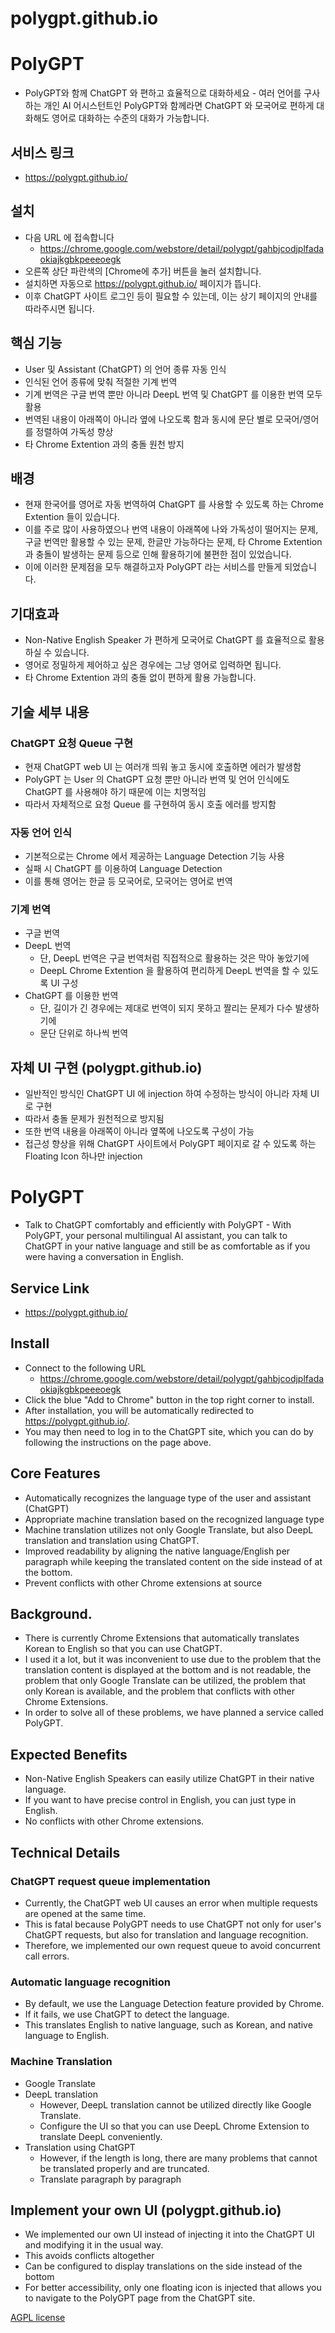 # polygpt.github.io

# PolyGPT

- PolyGPT와 함께 ChatGPT 와 편하고 효율적으로 대화하세요 - 여러 언어를 구사하는 개인 AI 어시스턴트인 PolyGPT와 함께라면 ChatGPT 와 모국어로 편하게 대화해도 영어로 대화하는 수준의 대화가 가능합니다.

## 서비스 링크

- https://polygpt.github.io/

## 설치

- 다음 URL 에 접속합니다
  * https://chrome.google.com/webstore/detail/polygpt/gahbjcodjplfadaokiajkgbkpeeeoegk
- 오른쪽 상단 파란색의 [Chrome에 추가] 버튼을 눌러 설치합니다.
- 설치하면 자동으로 https://polygpt.github.io/ 페이지가 뜹니다.
- 이후 ChatGPT 사이트 로그인 등이 필요할 수 있는데, 이는 상기 페이지의 안내를 따라주시면 됩니다.

## 핵심 기능

- User 및 Assistant (ChatGPT) 의 언어 종류 자동 인식
- 인식된 언어 종류에 맞춰 적절한 기계 번역
- 기계 번역은 구글 번역 뿐만 아니라 DeepL 번역 및 ChatGPT 를 이용한 번역 모두 활용
- 번역된 내용이 아래쪽이 아니라 옆에 나오도록 함과 동시에 문단 별로 모국어/영어를 정렬하여 가독성 향상
- 타 Chrome Extention 과의 충돌 원천 방지

## 배경

- 현재 한국어를 영어로 자동 번역하여 ChatGPT 를 사용할 수 있도록 하는 Chrome Extention 들이 있습니다.
- 이를 주로 많이 사용하였으나 번역 내용이 아래쪽에 나와 가독성이 떨어지는 문제, 구글 번역만 활용할 수 있는 문제, 한글만 가능하다는 문제, 타 Chrome Extention 과 충돌이 발생하는 문제 등으로 인해 활용하기에 불편한 점이 있었습니다.
- 이에 이러한 문제점을 모두 해결하고자 PolyGPT 라는 서비스를 만들게 되었습니다.

## 기대효과

- Non-Native English Speaker 가 편하게 모국어로 ChatGPT 를 효율적으로 활용하실 수 있습니다.
- 영어로 정밀하게 제어하고 싶은 경우에는 그냥 영어로 입력하면 됩니다.
- 타 Chrome Extention 과의 충돌 없이 편하게 활용 가능합니다.

## 기술 세부 내용

### ChatGPT 요청 Queue 구현

- 현재 ChatGPT web UI 는 여러개 띄워 놓고 동시에 호출하면 에러가 발생함
- PolyGPT 는 User 의 ChatGPT 요청 뿐만 아니라 번역 및 언어 인식에도 ChatGPT 를 사용해야 하기 때문에 이는 치명적임
- 따라서 자체적으로 요청 Queue 를 구현하여 동시 호출 에러를 방지함

### 자동 언어 인식

- 기본적으로는 Chrome 에서 제공하는 Language Detection 기능 사용
- 실패 시 ChatGPT 를 이용하여 Language Detection
- 이를 통해 영어는 한글 등 모국어로, 모국어는 영어로 번역

### 기계 번역

- 구글 번역
- DeepL 번역
  - 단, DeepL 번역은 구글 번역처럼 직접적으로 활용하는 것은 막아 놓았기에
  - DeepL Chrome Extention 을 활용하여 편리하게 DeepL 번역을 할 수 있도록 UI 구성
- ChatGPT 를 이용한 번역
  - 단, 길이가 긴 경우에는 제대로 번역이 되지 못하고 짤리는 문제가 다수 발생하기에
  - 문단 단위로 하나씩 번역

## 자체 UI 구현 (polygpt.github.io)

- 일반적인 방식인 ChatGPT UI 에 injection 하여 수정하는 방식이 아니라 자체 UI 로 구현
- 따라서 충돌 문제가 원천적으로 방지됨
- 또한 번역 내용을 아래쪽이 아니라 옆쪽에 나오도록 구성이 가능
- 접근성 향상을 위해 ChatGPT 사이트에서 PolyGPT 페이지로 갈 수 있도록 하는 Floating Icon 하나만 injection

# PolyGPT

- Talk to ChatGPT comfortably and efficiently with PolyGPT - With PolyGPT, your personal multilingual AI assistant, you can talk to ChatGPT in your native language and still be as comfortable as if you were having a conversation in English.

## Service Link

- https://polygpt.github.io/

## Install

- Connect to the following URL
  * https://chrome.google.com/webstore/detail/polygpt/gahbjcodjplfadaokiajkgbkpeeeoegk
- Click the blue "Add to Chrome" button in the top right corner to install.
- After installation, you will be automatically redirected to https://polygpt.github.io/.
- You may then need to log in to the ChatGPT site, which you can do by following the instructions on the page above.

## Core Features

- Automatically recognizes the language type of the user and assistant (ChatGPT)
- Appropriate machine translation based on the recognized language type
- Machine translation utilizes not only Google Translate, but also DeepL translation and translation using ChatGPT.
- Improved readability by aligning the native language/English per paragraph while keeping the translated content on the side instead of at the bottom.
- Prevent conflicts with other Chrome extensions at source

## Background.

- There is currently Chrome Extensions that automatically translates Korean to English so that you can use ChatGPT.
- I used it a lot, but it was inconvenient to use due to the problem that the translation content is displayed at the bottom and is not readable, the problem that only Google Translate can be utilized, the problem that only Korean is available, and the problem that conflicts with other Chrome Extensions.
- In order to solve all of these problems, we have planned a service called PolyGPT.

## Expected Benefits

- Non-Native English Speakers can easily utilize ChatGPT in their native language.
- If you want to have precise control in English, you can just type in English.
- No conflicts with other Chrome extensions.

## Technical Details

### ChatGPT request queue implementation

- Currently, the ChatGPT web UI causes an error when multiple requests are opened at the same time.
- This is fatal because PolyGPT needs to use ChatGPT not only for user's ChatGPT requests, but also for translation and language recognition.
- Therefore, we implemented our own request queue to avoid concurrent call errors.

### Automatic language recognition

- By default, we use the Language Detection feature provided by Chrome.
- If it fails, we use ChatGPT to detect the language.
- This translates English to native language, such as Korean, and native language to English.

### Machine Translation

- Google Translate
- DeepL translation
  - However, DeepL translation cannot be utilized directly like Google Translate.
  - Configure the UI so that you can use DeepL Chrome Extension to translate DeepL conveniently.
- Translation using ChatGPT
  - However, if the length is long, there are many problems that cannot be translated properly and are truncated.
  - Translate paragraph by paragraph

## Implement your own UI (polygpt.github.io)

- We implemented our own UI instead of injecting it into the ChatGPT UI and modifying it in the usual way.
- This avoids conflicts altogether
- Can be configured to display translations on the side instead of the bottom
- For better accessibility, only one floating icon is injected that allows you to navigate to the PolyGPT page from the ChatGPT site.

[AGPL license](https://www.gnu.org/licenses/agpl-3.0.html)

